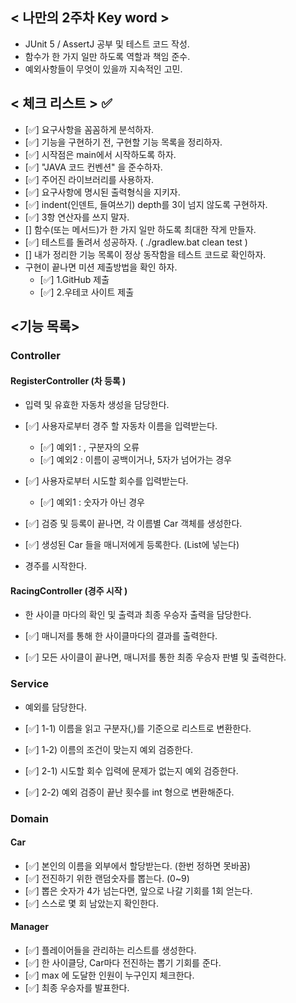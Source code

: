 ## < 나만의 2주차 Key word >

- JUnit 5 / AssertJ 공부 및 테스트 코드 작성.
- 함수가 한 가지 일만 하도록 역할과 책임 준수.
- 예외사항들이 무엇이 있을까 지속적인 고민.


## < 체크 리스트 > ✅

- [✅] 요구사항을 꼼꼼하게 분석하자.
- [✅] 기능을 구현하기 전, 구현할 기능 목록을 정리하자. 
- [✅] 시작점은 main에서 시작하도록 하자. 
- [✅] "JAVA 코드 컨벤션" 을 준수하자. 
- [✅] 주어진 라이브러리를 사용하자. 
- [✅] 요구사항에 명시된 출력형식을 지키자. 
- [✅] indent(인덴트, 들여쓰기) depth를 3이 넘지 않도록 구현하자.
- [✅] 3항 연산자를 쓰지 말자.
- [] 함수(또는 메서드)가 한 가지 일만 하도록 최대한 작게 만들자.
- [✅] 테스트를 돌려서 성공하자. ( ./gradlew.bat clean test ) 
- [] 내가 정리한 기능 목록이 정상 동작함을 테스트 코드로 확인하자.
- 구현이 끝나면 미션 제출방법을 확인 하자.
    - [✅] 1.GitHub 제출 
    - [✅] 2.우테코 사이트 제출

## <기능 목록>

### Controller

#### RegisterController (차 등록 )

- 입력 및 유효한 자동차 생성을 담당한다.

- [✅] 사용자로부터 경주 할 자동차 이름을 입력받는다.
  - [✅] 예외1 : , 구분자의 오류
  - [✅] 예외2 : 이름이 공백이거나, 5자가 넘어가는 경우
- [✅] 사용자로부터 시도할 회수를 입력받는다.
  - [✅] 예외1 : 숫자가 아닌 경우
- [✅] 검증 및 등록이 끝나면, 각 이름별 Car 객체를 생성한다.
- [✅] 생성된 Car 들을 매니저에게 등록한다. (List에 넣는다)
- 경주를 시작한다. 

#### RacingController (경주 시작 )

- 한 사이클 마다의 확인 및 출력과 최종 우승자 출력을 담당한다. 

- [✅] 매니저를 통해 한 사이클마다의 결과를 출력한다.
- [✅] 모든 사이클이 끝나면, 매니저를 통한 최종 우승자 판별 및 출력한다.

### Service

- 예외를 담당한다.

- [✅] 1-1) 이름을 읽고 구분자(,)를 기준으로 리스트로 변환한다.
- [✅] 1-2) 이름의 조건이 맞는지 예외 검증한다.
- [✅] 2-1) 시도할 회수 입력에 문제가 없는지 예외 검증한다.
- [✅] 2-2) 예외 검증이 끝난 횟수를 int 형으로 변환해준다.

### Domain

#### Car

- [✅] 본인의 이름을 외부에서 할당받는다. (한번 정하면 못바꿈)
- [✅] 전진하기 위한 랜덤숫자를 뽑는다. (0~9)
- [✅] 뽑은 숫자가 4가 넘는다면, 앞으로 나갈 기회를 1회 얻는다.
- [✅] 스스로 몇 회 남았는지 확인한다.

#### Manager

- [✅] 플레이어들을 관리하는 리스트를 생성한다.
- [✅] 한 사이클당, Car마다 전진하는 뽑기 기회를 준다.
- [✅] max 에 도달한 인원이 누구인지 체크한다.
- [✅] 최종 우승자를 발표한다.
